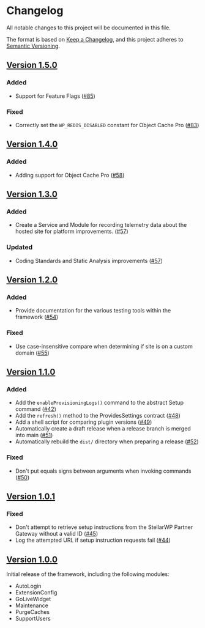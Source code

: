 # Changelog

All notable changes to this project will be documented in this file.

The format is based on [Keep a Changelog](https://keepachangelog.com/en/1.0.0/), and this project adheres to [Semantic Versioning](https://semver.org/spec/v2.0.0.html).

## [Version 1.5.0]

### Added

* Support for Feature Flags ([#85])

### Fixed

* Correctly set the `WP_REDIS_DISABLED` constant for Object Cache Pro ([#83])

## [Version 1.4.0]

### Added

* Adding support for Object Cache Pro ([#58])

## [Version 1.3.0]

### Added

* Create a Service and Module for recording telemetry data about the hosted site for platform improvements. ([#57]) 

### Updated

* Coding Standards and Static Analysis improvements ([#57])

## [Version 1.2.0]

### Added

* Provide documentation for the various testing tools within the framework ([#54])

### Fixed

* Use case-insensitive compare when determining if site is on a custom domain ([#55])

## [Version 1.1.0]

### Added

* Add the `enableProvisioningLogs()` command to the abstract Setup command ([#42])
* Add the `refresh()` method to the ProvidesSettings contract ([#48])
* Add a shell script for comparing plugin versions ([#49])
* Automatically create a draft release when a release branch is merged into main ([#51])
* Automatically rebuild the `dist/` directory when preparing a release ([#52])

### Fixed

* Don't put equals signs between arguments when invoking commands ([#50])

## [Version 1.0.1]

### Fixed

* Don't attempt to retrieve setup instructions from the StellarWP Partner Gateway without a valid ID ([#45])
* Log the attempted URL if setup instruction requests fail ([#44])

## [Version 1.0.0]

Initial release of the framework, including the following modules:

* AutoLogin
* ExtensionConfig
* GoLiveWidget
* Maintenance
* PurgeCaches
* SupportUsers

[Unreleased]: https://github.com/stellarwp/plugin-framework/compare/main...develop
[Version 1.0.0]: https://github.com/stellarwp/plugin-framework/releases/tag/v1.0.0
[Version 1.0.1]: https://github.com/stellarwp/plugin-framework/releases/tag/v1.0.1
[Version 1.1.0]: https://github.com/stellarwp/plugin-framework/releases/tag/v1.1.0
[Version 1.2.0]: https://github.com/stellarwp/plugin-framework/releases/tag/v1.2.0
[Version 1.3.0]: https://github.com/stellarwp/plugin-framework/releases/tag/v1.3.0
[Version 1.4.0]: https://github.com/stellarwp/plugin-framework/releases/tag/v1.4.0
[Version 1.5.0]: https://github.com/stellarwp/plugin-framework/releases/tag/v1.5.0
[#42]: https://github.com/stellarwp/plugin-framework/pull/42
[#44]: https://github.com/stellarwp/plugin-framework/pull/44
[#45]: https://github.com/stellarwp/plugin-framework/pull/45
[#48]: https://github.com/stellarwp/plugin-framework/pull/48
[#49]: https://github.com/stellarwp/plugin-framework/pull/49
[#50]: https://github.com/stellarwp/plugin-framework/pull/50
[#51]: https://github.com/stellarwp/plugin-framework/pull/51
[#52]: https://github.com/stellarwp/plugin-framework/pull/52
[#54]: https://github.com/stellarwp/plugin-framework/pull/54
[#55]: https://github.com/stellarwp/plugin-framework/pull/55
[#57]: https://github.com/stellarwp/plugin-framework/pull/57
[#58]: https://github.com/stellarwp/plugin-framework/pull/58
[#83]: https://github.com/stellarwp/plugin-framework/pull/83
[#85]: https://github.com/stellarwp/plugin-framework/pull/85
